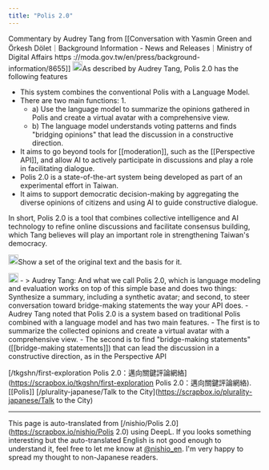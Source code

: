 ```yaml
---
title: "Polis 2.0"
---
```


Commentary by Audrey Tang from [[Conversation with Yasmin Green and Örkesh Dölet｜Background Information - News and Releases｜Ministry of Digital Affairs https ://moda.gov.tw/en/press/background-information/8655]]
<img src='https://scrapbox.io/api/pages/nishio-en/claude/icon' alt='claude.icon' height="19.5"/>As described by Audrey Tang, Polis 2.0 has the following features
- This system combines the conventional Polis with a Language Model.
- There are two main functions: 1.
    - a) Use the language model to summarize the opinions gathered in Polis and create a virtual avatar with a comprehensive view.
    - b) The language model understands voting patterns and finds "bridging opinions" that lead the discussion in a constructive direction.
- It aims to go beyond tools for [[moderation]], such as the [[Perspective API]], and allow AI to actively participate in discussions and play a role in facilitating dialogue.
- Polis 2.0 is a state-of-the-art system being developed as part of an experimental effort in Taiwan.
- It aims to support democratic decision-making by aggregating the diverse opinions of citizens and using AI to guide constructive dialogue.

In short, Polis 2.0 is a tool that combines collective intelligence and AI technology to refine online discussions and facilitate consensus building, which Tang believes will play an important role in strengthening Taiwan's democracy.

<img src='https://scrapbox.io/api/pages/nishio-en/nishio/icon' alt='nishio.icon' height="19.5"/>Show a set of the original text and the basis for it.

<img src='https://scrapbox.io/api/pages/nishio-en/claude/icon' alt='claude.icon' height="19.5"/>
- > Audrey Tang: And what we call Polis 2.0, which is language modeling and evaluation works on top of this simple base and does two things: Synthesize a summary, including a synthetic avatar; and second, to steer conversation toward bridge-making statements the way your API does.
- Audrey Tang noted that Polis 2.0 is a system based on traditional Polis combined with a language model and has two main features.
    - The first is to summarize the collected opinions and create a virtual avatar with a comprehensive view.
    - The second is to find "bridge-making statements" ([[bridge-making statements]]) that can lead the discussion in a constructive direction, as in the Perspective API



[/tkgshn/first-exploration Polis 2.0：邁向關鍵評論網絡](https://scrapbox.io/tkgshn/first-exploration Polis 2.0：邁向關鍵評論網絡).
[[Polis]]
[/plurality-japanese/Talk to the City](https://scrapbox.io/plurality-japanese/Talk to the City)

---
This page is auto-translated from [/nishio/Polis 2.0](https://scrapbox.io/nishio/Polis 2.0) using DeepL. If you looks something interesting but the auto-translated English is not good enough to understand it, feel free to let me know at [@nishio_en](https://twitter.com/nishio_en). I'm very happy to spread my thought to non-Japanese readers.